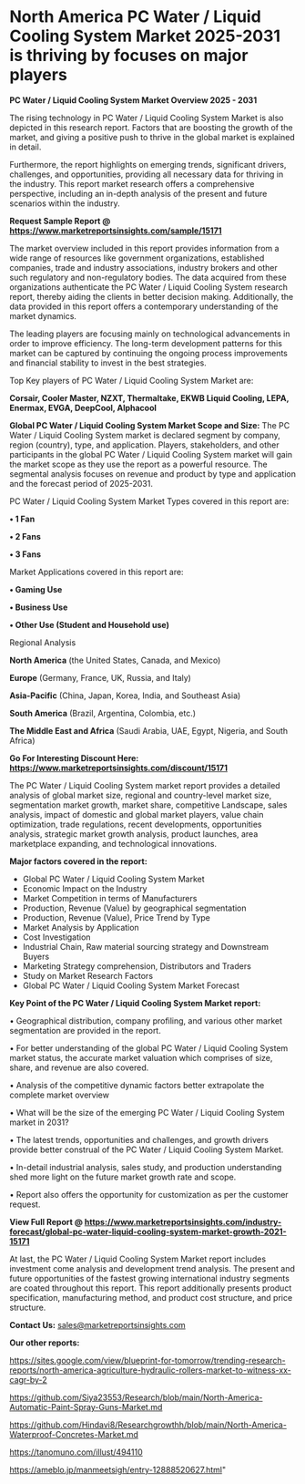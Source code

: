 # North America PC Water / Liquid Cooling System Market 2025-2031 is thriving by focuses on major players

<Strong> PC Water / Liquid Cooling System Market Overview 2025 - 2031</strong>

The rising technology in PC Water / Liquid Cooling System Market is also depicted in this research report. Factors that are boosting the growth of the market, and giving a positive push to thrive in the global market is explained in detail.

Furthermore, the report highlights on emerging trends, significant drivers, challenges, and opportunities, providing all necessary data for thriving in the industry. This report market research offers a comprehensive perspective, including an in-depth analysis of the present and future scenarios within the industry.

<strong>Request Sample Report @ <a href=https://www.marketreportsinsights.com/sample/15171>https://www.marketreportsinsights.com/sample/15171</a></strong>

The market overview included in this report provides information from a wide range of resources like government organizations, established companies, trade and industry associations, industry brokers and other such regulatory and non-regulatory bodies. The data acquired from these organizations authenticate the PC Water / Liquid Cooling System research report, thereby aiding the clients in better decision making. Additionally, the data provided in this report offers a contemporary understanding of the market dynamics.

The leading players are focusing mainly on technological advancements in order to improve efficiency. The long-term development patterns for this market can be captured by continuing the ongoing process improvements and financial stability to invest in the best strategies.

Top Key players of PC Water / Liquid Cooling System Market are:

<strong>Corsair, Cooler Master, NZXT, Thermaltake, EKWB Liquid Cooling, LEPA, Enermax, EVGA, DeepCool, Alphacool</strong>

<strong><b>Global PC Water / Liquid Cooling System Market Scope and Size:</b></strong>
The PC Water / Liquid Cooling System market is declared segment by company, region (country), type, and application. Players, stakeholders, and other participants in the global PC Water / Liquid Cooling System market will gain the market scope as they use the report as a powerful resource. The segmental analysis focuses on revenue and product by type and application and the forecast period of 2025-2031.

PC Water / Liquid Cooling System Market Types covered in this report are:

<strong>• 1 Fan

• 2 Fans

• 3 Fans</strong>

Market Applications covered in this report are:

<strong>• Gaming Use

• Business Use

• Other Use (Student and Household use)</strong> 

Regional Analysis

<strong>North America</strong> (the United States, Canada, and Mexico)

<strong>Europe</strong> (Germany, France, UK, Russia, and Italy)

<strong>Asia-Pacific</strong> (China, Japan, Korea, India, and Southeast Asia)

<strong>South America</strong> (Brazil, Argentina, Colombia, etc.)

<strong>The Middle East and Africa</strong> (Saudi Arabia, UAE, Egypt, Nigeria, and South Africa)

<strong>Go For Interesting Discount Here: <a href=https://www.marketreportsinsights.com/discount/15171>https://www.marketreportsinsights.com/discount/15171</a></strong>

The PC Water / Liquid Cooling System market report provides a detailed analysis of global market size, regional and country-level market size, segmentation market growth, market share, competitive Landscape, sales analysis, impact of domestic and global market players, value chain optimization, trade regulations, recent developments, opportunities analysis, strategic market growth analysis, product launches, area marketplace expanding, and technological innovations.

<strong><b>Major factors covered in the report:</b></strong>
<ul>
  <li>Global PC Water / Liquid Cooling System Market </li>
  <li>Economic Impact on the Industry</li>
  <li>Market Competition in terms of Manufacturers</li>
  <li>Production, Revenue (Value) by geographical segmentation</li>
  <li>Production, Revenue (Value), Price Trend by Type</li>
  <li>Market Analysis by Application</li>
  <li>Cost Investigation</li>
  <li>Industrial Chain, Raw material sourcing strategy and Downstream Buyers</li>
  <li>Marketing Strategy comprehension, Distributors and Traders</li>
  <li>Study on Market Research Factors</li>
  <li>Global PC Water / Liquid Cooling System Market Forecast</li>
</ul>

<strong><b>Key Point of the PC Water / Liquid Cooling System Market report:</b></strong>

• Geographical distribution, company profiling, and various other market segmentation are provided in the report.

• For better understanding of the global PC Water / Liquid Cooling System market status, the accurate market valuation which comprises of size, share, and revenue are also covered.

• Analysis of the competitive dynamic factors better extrapolate the complete market overview

• What will be the size of the emerging PC Water / Liquid Cooling System market in 2031?

• The latest trends, opportunities and challenges, and growth drivers provide better construal of the PC Water / Liquid Cooling System Market.

• In-detail industrial analysis, sales study, and production understanding shed more light on the future market growth rate and scope.

• Report also offers the opportunity for customization as per the customer request.

<strong><b>View Full Report @ <a href=https://www.marketreportsinsights.com/industry-forecast/global-pc-water-liquid-cooling-system-market-growth-2021-15171>https://www.marketreportsinsights.com/industry-forecast/global-pc-water-liquid-cooling-system-market-growth-2021-15171</a></b></strong>


At last, the PC Water / Liquid Cooling System Market report includes investment come analysis and development trend analysis. The present and future opportunities of the fastest growing international industry segments are coated throughout this report. This report additionally presents product specification, manufacturing method, and product cost structure, and price structure.

<strong>Contact Us:</strong>
sales@marketreportsinsights.com

<strong>Our other reports:</strong>

<a href=https://sites.google.com/view/blueprint-for-tomorrow/trending-research-reports/north-america-agriculture-hydraulic-rollers-market-to-witness-xx-cagr-by-2>https://sites.google.com/view/blueprint-for-tomorrow/trending-research-reports/north-america-agriculture-hydraulic-rollers-market-to-witness-xx-cagr-by-2</a>

<a href=https://github.com/Siya23553/Research/blob/main/North-America-Automatic-Paint-Spray-Guns-Market.md>https://github.com/Siya23553/Research/blob/main/North-America-Automatic-Paint-Spray-Guns-Market.md</a>

<a href=https://github.com/Hindavi8/Researchgrowthh/blob/main/North-America-Waterproof-Concretes-Market.md>https://github.com/Hindavi8/Researchgrowthh/blob/main/North-America-Waterproof-Concretes-Market.md</a>

<a href=https://tanomuno.com/illust/494110>https://tanomuno.com/illust/494110</a>

<a href=https://ameblo.jp/manmeetsigh/entry-12888520627.html>https://ameblo.jp/manmeetsigh/entry-12888520627.html</a>"

